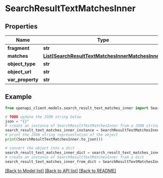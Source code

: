 # SearchResultTextMatchesInner


## Properties

Name | Type | Description | Notes
------------ | ------------- | ------------- | -------------
**fragment** | **str** |  | [optional] 
**matches** | [**List[SearchResultTextMatchesInnerMatchesInner]**](SearchResultTextMatchesInnerMatchesInner.md) |  | [optional] 
**object_type** | **str** |  | [optional] 
**object_url** | **str** |  | [optional] 
**var_property** | **str** |  | [optional] 

## Example

```python
from openapi_client.models.search_result_text_matches_inner import SearchResultTextMatchesInner

# TODO update the JSON string below
json = "{}"
# create an instance of SearchResultTextMatchesInner from a JSON string
search_result_text_matches_inner_instance = SearchResultTextMatchesInner.from_json(json)
# print the JSON string representation of the object
print(SearchResultTextMatchesInner.to_json())

# convert the object into a dict
search_result_text_matches_inner_dict = search_result_text_matches_inner_instance.to_dict()
# create an instance of SearchResultTextMatchesInner from a dict
search_result_text_matches_inner_from_dict = SearchResultTextMatchesInner.from_dict(search_result_text_matches_inner_dict)
```
[[Back to Model list]](../README.md#documentation-for-models) [[Back to API list]](../README.md#documentation-for-api-endpoints) [[Back to README]](../README.md)


